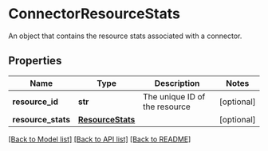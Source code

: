 # ConnectorResourceStats

An object that contains the resource stats associated with a connector. 
## Properties
Name | Type | Description | Notes
------------ | ------------- | ------------- | -------------
**resource_id** | **str** | The unique ID of the resource | [optional] 
**resource_stats** | [**ResourceStats**](ResourceStats.md) |  | [optional] 

[[Back to Model list]](../README.md#documentation-for-models) [[Back to API list]](../README.md#documentation-for-api-endpoints) [[Back to README]](../README.md)


